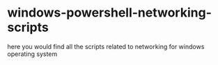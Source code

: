 # windows-powershell-networking-scripts
here you would find all the scripts related to networking for windows operating system
